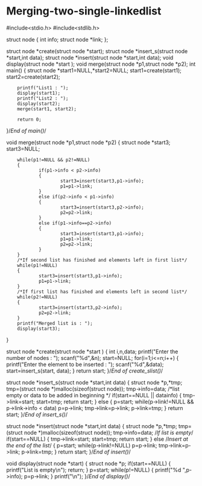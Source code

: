# Merging-two-single-linkedlist
#include<stdio.h>
#include<stdlib.h>

struct node
{
        int info;
        struct node *link;
};

struct node *create(struct node *start);
struct node *insert_s(struct node *start,int data);
struct node *insert(struct node *start,int data);
void display(struct node *start );
void merge(struct node *p1,struct node *p2);
int main()
{
        struct node *start1=NULL,*start2=NULL;
        start1=create(start1);
        start2=create(start2);

        printf("List1 : ");
        display(start1);
        printf("List2 : ");
        display(start2);
        merge(start1, start2);

        return 0;

}/*End of main()*/

void merge(struct node *p1,struct node *p2)
{
        struct node *start3;
        start3=NULL;

        while(p1!=NULL && p2!=NULL)
        {
                if(p1->info < p2->info)
                {
                        start3=insert(start3,p1->info);
                        p1=p1->link;
                }
                else if(p2->info < p1->info)
                {
                        start3=insert(start3,p2->info);
                        p2=p2->link;
                }
                else if(p1->info==p2->info)
                {
                        start3=insert(start3,p1->info);
                        p1=p1->link;
                        p2=p2->link;
                }
        }
        /*If second list has finished and elements left in first list*/
        while(p1!=NULL)
        {
                start3=insert(start3,p1->info);
                p1=p1->link;
        }
        /*If first list has finished and elements left in second list*/
        while(p2!=NULL)
        {
                start3=insert(start3,p2->info);
                p2=p2->link;
        }
        printf("Merged list is : ");
        display(start3);
}

struct node *create(struct node *start )
{
        int i,n,data;
        printf("Enter the number of nodes : ");
        scanf("%d",&n);
        start=NULL;
        for(i=1;i<=n;i++)
        {
                printf("Enter the element to be inserted : ");
                scanf("%d",&data);
                start=insert_s(start, data);
        }
        return start;
}/*End of create_slist()*/

struct node *insert_s(struct node *start,int data)
{
        struct node *p,*tmp;
        tmp=(struct node *)malloc(sizeof(struct node));
        tmp->info=data;
        /*list empty or data to be added in beginning */
        if(start==NULL || data<start->info)
        {
                tmp->link=start;
                start=tmp;
                return start;
        }
        else
        {
                p=start;
                while(p->link!=NULL && p->link->info < data)
                        p=p->link;
                tmp->link=p->link;
                p->link=tmp;
        }
        return start;
}/*End of insert_s()*/

struct node *insert(struct node *start,int data)
{
        struct node *p,*tmp;
        tmp=(struct node *)malloc(sizeof(struct node));
        tmp->info=data;
        /*If list is empty*/
        if(start==NULL)
        {
                tmp->link=start;
                start=tmp;
                return start;
        }
        else    /*Insert at the end of the list*/
        {
                p=start;
                while(p->link!=NULL)
                        p=p->link;
                tmp->link=p->link;
                p->link=tmp;
        }
        return start;
}/*End of insert()*/

void display(struct node *start)
{
        struct node *p;
        if(start==NULL)
        {
                printf("List is empty\n");
                return;
        }
        p=start;
        while(p!=NULL)
        {
                printf("%d ",p->info);
                p=p->link;
        }
        printf("\n");
}/*End of display()*/
